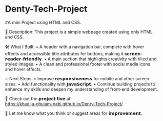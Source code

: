# Denty-Tech-Project
#A mini Project using HTML and CSS.

📄 Description: This project is a simple webpage created using only HTML and CSS. 

🛠️ What I Built:
          •  A header with a navigation bar, complete with hover 
              effects and accessible title attributes for buttons, making 
               it 𝘀𝗰𝗿𝗲𝗲𝗻- 𝗿𝗲𝗮𝗱𝗲𝗿-𝗳𝗿𝗶𝗲𝗻𝗱𝗹𝘆.
          •  A main section that highlights creativity with tilted and styled 
              images.
          •  A clean and professional footer with social media icons and 
              hover effects.

💡 Next Steps:
         •  Improve 𝗿𝗲𝘀𝗽𝗼𝗻𝘀𝗶𝘃𝗲𝗻𝗲𝘀𝘀 for mobile and other screen sizes.
         •  Add functionality with 𝗝𝗮𝘃𝗮𝗦𝗰𝗿𝗶𝗽𝘁.
         •  Continue building projects to enhance my skills and deepen 
             my understanding of front-end development.
             
🔗 Check out the 𝗽𝗿𝗼𝗷𝗲𝗰𝘁 𝗹𝗶𝘃𝗲 at:        
          https://khadija-ghulam-nabi.github.io/Denty-Tech-Project/

🔧 Let me know what you think or suggest areas for 𝗶𝗺𝗽𝗿𝗼𝘃𝗲𝗺𝗲𝗻𝘁. 
